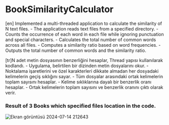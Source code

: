 # BookSimilarityCalculator
[en] Implemented a multi-threaded application to calculate the similarity of N text files. - The application reads text files from a specified directory. - Counts the occurrence of each word in each file while ignoring punctuation and special characters. - Calculates the total number of common words across all files. - Computes a similarity ratio based on word frequencies. - Outputs the total number of common words and the similarity ratio.  

[tr]N adet metin dosyasının benzerliğini hesaplar, Thread yapısı kullanılarak kodlandı. - Uygulama, belirtilen bir dizinden metin dosyalarını okur. - Noktalama işaretlerini ve özel karakterleri dikkate almadan her dosyadaki kelimelerin geçiş sıklığını sayar. - Tüm dosyalar arasındaki ortak kelimelerin toplam sayısını hesaplar. - Kelime sıklıklarına dayalı bir benzerlik oranı hesaplar. - Ortak kelimelerin toplam sayısını ve benzerlik oranını çıktı olarak verir.

### Result of 3 Books which specified files location in the code.
![Ekran görüntüsü 2024-07-14 212643](https://github.com/user-attachments/assets/804f5bae-aa34-42c4-b004-0242502d928a)
